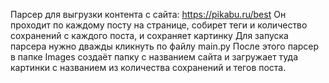 Парсер для выгрузки контента с сайта: https://pikabu.ru/best
Он проходит по каждому посту на странице, 
собирет теги и количество сохранений с каждого поста, и сохраняет картинку
Для запуска парсера нужно дважды кликнуть по файлу main.py
После этого парсер в папке Images создаёт папку с названием сайта
и загружает туда картинки с названием из количества сохранений и тегов поста.
